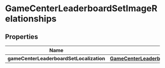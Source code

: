 

# GameCenterLeaderboardSetImageRelationships


## Properties

| Name | Type | Description | Notes |
|------------ | ------------- | ------------- | -------------|
|**gameCenterLeaderboardSetLocalization** | [**GameCenterLeaderboardSetImageRelationshipsGameCenterLeaderboardSetLocalization**](GameCenterLeaderboardSetImageRelationshipsGameCenterLeaderboardSetLocalization.md) |  |  [optional] |



